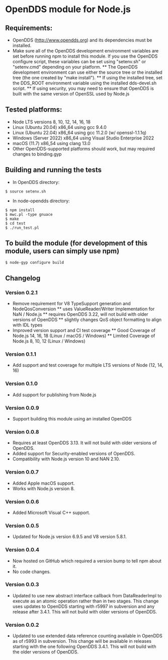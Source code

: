 # OpenDDS module for Node.js

## Requirements:
* OpenDDS (http://www.opendds.org) and its dependencies must be installed.
* Make sure all of the OpenDDS development environment variables are set before running npm to install this module.  If you use the OpenDDS configure script, these variables can be set using "setenv.sh" or "setenv.cmd" depending on your platform.
** The OpenDDS development environment can use either the source tree or the installed tree (the one created by "make install").
** If using the installed tree, set the DDS_ROOT environment variable using the installed dds-devel.sh script.
** If using security, you may need to ensure that OpenDDS is built with the same version of OpenSSL used by Node.js

## Tested platforms:
* Node LTS versions 8, 10, 12, 14, 16, 18
* Linux (Ubuntu 20.04) x86_64 using gcc 9.4.0
* Linux (Ubuntu 22.04) x86_64 using gcc 11.2.0 (w/ openssl-1.1.1q)
* Windows (Server 2022) x86_64 using Visual Studio Enterprise 2022
* macOS (11.7) x86_54 using clang 13.0
* Other OpenDDS-supported platforms should work, but may required changes to binding.gyp

## Building and running the tests
* In OpenDDS directory:
```
$ source setenv.sh
```
* In node-opendds directory:
```
$ npm install
$ mwc.pl -type gnuace
$ make
$ cd test
$ ./run_test.pl
```

## To build the module (for development of this module, users can simply use npm)
```
$ node-gyp configure build
```

## Changelog

### Version 0.2.1

* Remove requirement for V8 TypeSupport generation and NodeQosConversion
** uses ValueReader/Writer Implementation for NaN / Node.js
** requires OpenDDS 3.22, will not build with older versions of OpenDDS
** slightly changes QoS object formatting to align with IDL types
* Improved version support and CI test coverage
** Good Coverage of Node.js 14, 16, 18 (Linux / macOS / Windows)
** Limited Coverage of Node.js 8, 10, 12 (Linux / Windows)

### Version 0.1.1

* Add support and test coverage for multiple LTS versions of Node (12, 14, 16)

### Version 0.1.0

* Add support for publishing from Node.js

### Version 0.0.9

* Support building this module using an installed OpenDDS

### Version 0.0.8

* Requires at least OpenDDS 3.13. It will not build with older versions of OpenDDS.
* Added support for Security-enabled versions of OpenDDS.
* Compatibility with Node.js version 10 and NAN 2.10.

### Version 0.0.7

* Added Apple macOS support.
* Works with Node.js version 8.

### Version 0.0.6

* Added Microsoft Visual C++ support.

### Version 0.0.5

* Updated for Node.js version 6.9.5 and V8 version 5.8.1.

### Version 0.0.4

* Now hosted on GitHub which required a version bump to tell npm about it.
* No code changes.

### Version 0.0.3

* Updated to use new abstract interface callback from DataReaderImpl to
execute as an atomic operation rather than in two stages.  This change
uses updates to OpenDDS starting with r5997 in subversion and any release
after 3.4.1.  This will not build with older versions of OpenDDS.

### Version 0.0.2

* Updated to use extended data reference counting available in OpenDDS as
of r5993 in subversion.  This change will be available in releases
starting with the one following OpenDDS 3.4.1.  This will not build with
the older versions of OpenDDS.
